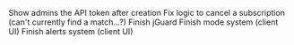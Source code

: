 Show admins the API token after creation
Fix logic to cancel a subscription (can't currently find a match...?)
Finish jGuard
Finish mode system (client UI)
Finish alerts system (client UI)

